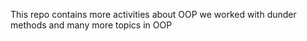 This repo contains more activities about OOP we worked with dunder methods and many more topics in OOP

